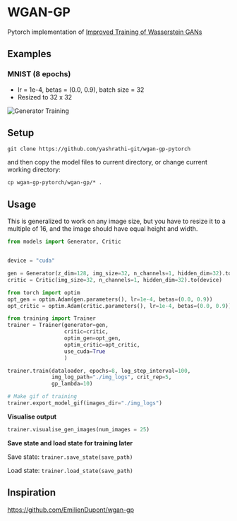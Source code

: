 # WGAN-GP
Pytorch implementation of [Improved Training of Wasserstein GANs
](https://arxiv.org/abs/1704.00028)

## Examples
### MNIST (8 epochs)
* lr = 1e-4, betas = (0.0, 0.9), batch size = 32
* Resized to 32 x 32

![Generator Training](https://user-images.githubusercontent.com/57002207/153932231-378f4a67-8091-4976-8254-110e0c315cad.gif)

## Setup
```shell
git clone https://github.com/yashrathi-git/wgan-gp-pytorch
```
and then copy the model files to current directory, or change current working directory:
```shell
cp wgan-gp-pytorch/wgan-gp/* .
```

## Usage
This is generalized to work on any image size, but you have to resize it to a multiple of 16, 
and the image should have equal height and width.
```python
from models import Generator, Critic


device = "cuda"

gen = Generator(z_dim=128, img_size=32, n_channels=1, hidden_dim=32).to(device)
critic = Critic(img_size=32, n_channels=1, hidden_dim=32).to(device)

from torch import optim
opt_gen = optim.Adam(gen.parameters(), lr=1e-4, betas=(0.0, 0.9))
opt_critic = optim.Adam(critic.parameters(), lr=1e-4, betas=(0.0, 0.9))

from training import Trainer
trainer = Trainer(generator=gen, 
                  critic=critic, 
                  optim_gen=opt_gen, 
                  optim_critic=opt_critic, 
                  use_cuda=True
                  )

trainer.train(dataloader, epochs=8, log_step_interval=100, 
              img_log_path="./img_logs", crit_rep=5,
              gp_lambda=10)

# Make gif of training
trainer.export_model_gif(images_dir="./img_logs")
```

**Visualise output**

```py
trainer.visualise_gen_images(num_images = 25)
```

**Save state and load state for training later**

Save state: `trainer.save_state(save_path)`

Load state: `trainer.load_state(save_path)`

## Inspiration
https://github.com/EmilienDupont/wgan-gp
